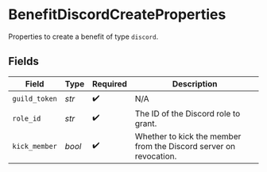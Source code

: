 # BenefitDiscordCreateProperties

Properties to create a benefit of type `discord`.


## Fields

| Field                                                             | Type                                                              | Required                                                          | Description                                                       |
| ----------------------------------------------------------------- | ----------------------------------------------------------------- | ----------------------------------------------------------------- | ----------------------------------------------------------------- |
| `guild_token`                                                     | *str*                                                             | :heavy_check_mark:                                                | N/A                                                               |
| `role_id`                                                         | *str*                                                             | :heavy_check_mark:                                                | The ID of the Discord role to grant.                              |
| `kick_member`                                                     | *bool*                                                            | :heavy_check_mark:                                                | Whether to kick the member from the Discord server on revocation. |